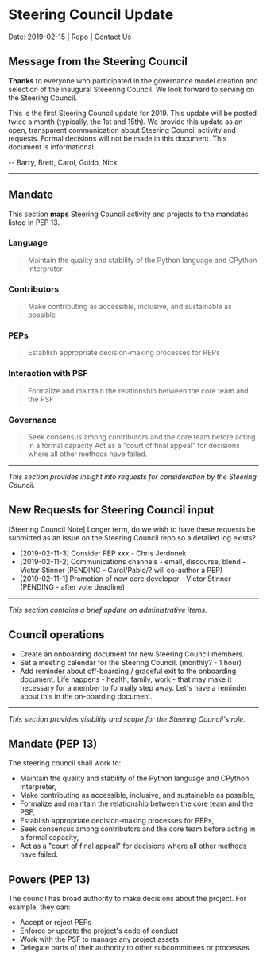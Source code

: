 # Steering Council Update

Date: 2019-02-15 | Repo | Contact Us

## Message from the Steering Council

**Thanks** to everyone who participated in the governance model creation and selection
of the inaugural Steeering Council. We look forward to serving on the Steering Council.

This is the first Steering Council update for 2019. This update will be posted
twice a month (typically, the 1st and 15th). We provide this update as an
open, transparent communication about Steering Council activity and requests.
Formal decisions will not be made in this document. This document is informational.

-- Barry, Brett, Carol, Guido, Nick

---

## Mandate

This section **maps** Steering Council activity and projects to the mandates listed
in PEP 13.

### Language

> Maintain the quality and stability of the Python language and CPython interpreter

### Contributors

> Make contributing as accessible, inclusive, and sustainable as possible

### PEPs

> Establish appropriate decision-making processes for PEPs

### Interaction with PSF

> Formalize and maintain the relationship between the core team and the PSF

### Governance

> Seek consensus among contributors and the core team before acting in a formal capacity
> Act as a "court of final appeal" for decisions where all other methods have failed.

---

_This section provides insight into requests for consideration by the Steering
Council._

## New Requests for Steering Council input

[Steering Council Note] Longer term, do we wish to have these requests be
submitted as an issue on the Steering Council repo so a detailed log exists?

- [2019-02-11-3] Consider PEP xxx - Chris Jerdonek
- [2019-02-11-2] Communications channels - email, discourse, blend - Victor Stinner (PENDING - Carol/Pablo/? will co-author a PEP)
- [2019-02-11-1] Promotion of new core developer - Victor Stinner
  (PENDING - after vote deadline)

---

_This section contains a brief update on administrative items._

## Council operations

- Create an onboarding document for new Steering Council members.
- Set a meeting calendar for the Steering Council. (monthly? - 1 hour)
- Add reminder about off-boarding / graceful exit to the onboarding document.
  Life happens - health, family, work - that may make it necessary for a
  member to formally step away. Let's have a reminder about this in the
  on-boarding document.

---

_This section provides visibility and scope for the Steering Council's role._

## Mandate (PEP 13)

The steering council shall work to:

- Maintain the quality and stability of the Python language and
  CPython interpreter,
- Make contributing as accessible, inclusive, and sustainable as
  possible,
- Formalize and maintain the relationship between the core team and
  the PSF,
- Establish appropriate decision-making processes for PEPs,
- Seek consensus among contributors and the core team before acting in
  a formal capacity,
- Act as a "court of final appeal" for decisions where all other
  methods have failed.

## Powers (PEP 13)

The council has broad authority to make decisions about the project.
For example, they can:

- Accept or reject PEPs
- Enforce or update the project's code of conduct
- Work with the PSF to manage any project assets
- Delegate parts of their authority to other subcommittees or
  processes
